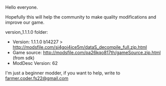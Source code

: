 Hello everyone.

Hopefully this will help the community to make quality modifications and improve our game.

version_1.1.1.0 folder:
* Version:  1.1.1.0 b14227 > http://modsfile.com/si4goi4ice5m/dataS_decompile_full.zip.html
* Game source: http://modsfile.com/pa26kqo817th/gameSource.zip.html (from sdk)
* ModDesc Version: 62

I'm just a beginner modder, if you want to help, write to farmer.coder.fs22@gmail.com

